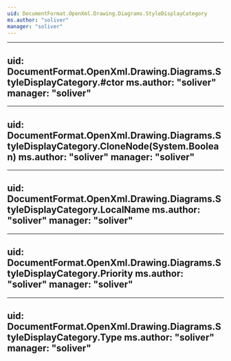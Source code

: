 ```yaml
---
uid: DocumentFormat.OpenXml.Drawing.Diagrams.StyleDisplayCategory
ms.author: "soliver"
manager: "soliver"
---
```


---
uid: DocumentFormat.OpenXml.Drawing.Diagrams.StyleDisplayCategory.#ctor
ms.author: "soliver"
manager: "soliver"
---

---
uid: DocumentFormat.OpenXml.Drawing.Diagrams.StyleDisplayCategory.CloneNode(System.Boolean)
ms.author: "soliver"
manager: "soliver"
---

---
uid: DocumentFormat.OpenXml.Drawing.Diagrams.StyleDisplayCategory.LocalName
ms.author: "soliver"
manager: "soliver"
---

---
uid: DocumentFormat.OpenXml.Drawing.Diagrams.StyleDisplayCategory.Priority
ms.author: "soliver"
manager: "soliver"
---

---
uid: DocumentFormat.OpenXml.Drawing.Diagrams.StyleDisplayCategory.Type
ms.author: "soliver"
manager: "soliver"
---
